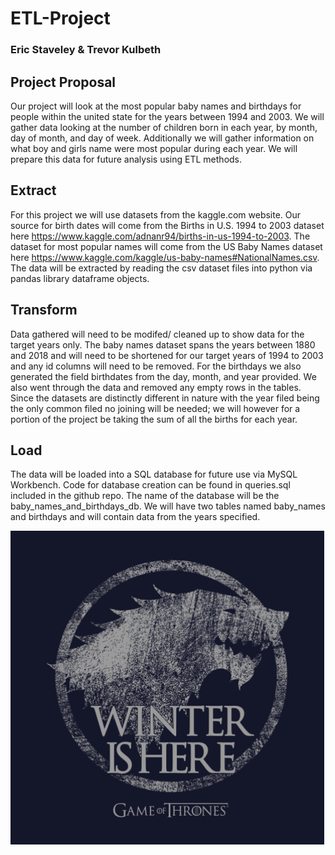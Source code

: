 # ETL-Project

### Eric Staveley & Trevor Kulbeth

## Project Proposal

Our project will look at the most popular baby names and birthdays for people within the united state for the years between 1994 and 2003. We will gather data looking at the number of children born in each year, by month, day of month, and day of week.  Additionally we will gather information on what boy and girls name were most popular during each year. We will prepare this data for future analysis using ETL methods. 

## Extract

For this project we will use datasets from the kaggle.com website. Our source for birth dates will come from the Births in U.S. 1994 to 2003 dataset here https://www.kaggle.com/adnanr94/births-in-us-1994-to-2003. The dataset for most popular names will come from the US Baby Names dataset here https://www.kaggle.com/kaggle/us-baby-names#NationalNames.csv. The data will be extracted by reading the csv dataset files into python via pandas library dataframe objects.

## Transform

Data gathered will need to be modifed/ cleaned up to show data for the target years only. The baby names dataset spans the years between 1880 and 2018 and will need to be shortened for our target years of 1994 to 2003 and any id columns will need to be removed. For the birthdays we also generated the field birthdates from the  day, month, and year provided. We also went through the data and removed any empty rows in the tables. Since the datasets are distinctly different in nature with the year filed being the only common filed no joining will be needed; we will however for a portion of the project be taking the sum of all the births for each year.  

## Load

The data will be loaded into a SQL database for future use via MySQL Workbench. Code for database creation can be found in queries.sql included in the github repo. The name of the database will be the baby_names_and_birthdays_db. We will have two tables named baby_names and birthdays and will contain data from the years specified. 

<img src="got.png" alt="Daenerys_Will_Reign" width="550"/>

